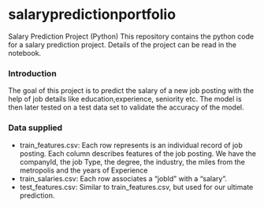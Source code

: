# salarypredictionportfolio
Salary Prediction Project (Python)
This repository contains the python code for a salary prediction project. Details of the project can be read in the notebook.

### Introduction
The goal of this project is to predict the salary of a new job posting with the help of job details like education,experience, seniority etc. 
The model is then later tested on a test data set to validate the accuracy of the model.

### Data supplied

- train_features.csv: Each row represents is an individual record of job posting. Each column describes features of the job posting. We have the companyId, the job Type, the degree, the industry, the miles from the metropolis and the years of Experience
- train_salaries.csv: Each row associates a “jobId” with a “salary”.
- test_features.csv: Similar to train_features.csv, but used for our ultimate prediction.
